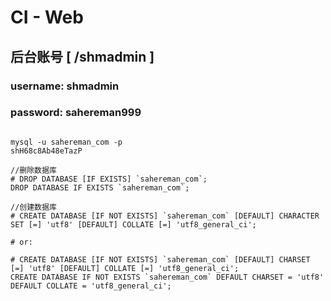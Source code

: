 # CI - Web

## 后台账号 [ /shmadmin ]

### username: shmadmin

### password: sahereman999

``` database-initialization

mysql -u sahereman_com -p
shH68c8Ab48eTazP

//删除数据库
# DROP DATABASE [IF EXISTS] `sahereman_com`;
DROP DATABASE IF EXISTS `sahereman_com`;

//创建数据库
# CREATE DATABASE [IF NOT EXISTS] `sahereman_com` [DEFAULT] CHARACTER SET [=] 'utf8' [DEFAULT] COLLATE [=] 'utf8_general_ci';

# or:

# CREATE DATABASE [IF NOT EXISTS] `sahereman_com` [DEFAULT] CHARSET [=] 'utf8' [DEFAULT] COLLATE [=] 'utf8_general_ci';
CREATE DATABASE IF NOT EXISTS `sahereman_com` DEFAULT CHARSET = 'utf8' DEFAULT COLLATE = 'utf8_general_ci';

```
